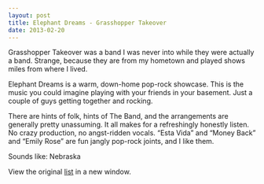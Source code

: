 ```yaml
---
layout: post
title: Elephant Dreams - Grasshopper Takeover
date: 2013-02-20
---
```



Grasshopper Takeover was a band I was never into while they were
actually a band. Strange, because they are from my hometown and played
shows miles from where I lived.

Elephant Dreams is a warm, down-home pop-rock showcase. This is the
music you could imagine playing with your friends in your basement. Just
a couple of guys getting together and rocking.

There are hints of folk, hints of The Band, and the arrangements are
generally pretty unassuming. It all makes for a refreshingly honestly
listen. No crazy production, no angst-ridden vocals. “Esta Vida” and
“Money Back” and “Emily Rose” are fun jangly pop-rock joints, and I like
them.

Sounds like: Nebraska

View the original
[list](https://docs.google.com/spreadsheet/pub?key=0ArDppihwaWa6dFdaeV9pOXNTeERqbWVFTFp5bWFuNmc&output=html) in a
new window.

